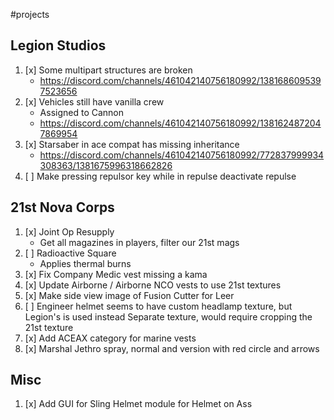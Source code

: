 #projects 
## Legion Studios
1. [x] Some multipart structures are broken 
	-  https://discord.com/channels/461042140756180992/1381686095397523656
2. [x] Vehicles still have vanilla crew
	- Assigned to Cannon
    - https://discord.com/channels/461042140756180992/1381624872047869954
3. [x] Starsaber in ace compat has missing inheritance
    - https://discord.com/channels/461042140756180992/772837999934308363/1381675996318662826
4. [ ] Make pressing repulsor key while in repulse deactivate repulse
## 21st Nova Corps
1. [x] Joint Op Resupply
	- Get all magazines in players, filter our 21st mags
2. [ ] Radioactive Square
	- Applies thermal burns
3. [x] Fix Company Medic vest missing a kama
4. [x] Update Airborne / Airborne NCO vests to use 21st textures
5. [x] Make side view image of Fusion Cutter for Leer
6. [ ] Engineer helmet seems to have custom headlamp texture, but Legion's is used instead
    Separate texture, would require cropping the 21st texture
7. [x] Add ACEAX category for marine vests
8. [x] Marshal Jethro spray, normal and version with red circle and arrows

## Misc
1. [x] Add GUI for Sling Helmet module for Helmet on Ass